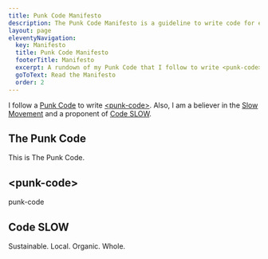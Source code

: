 ```yaml
---
title: Punk Code Manifesto
description: The Punk Code Manifesto is a guideline to write code for ethical and sustainable web development. This includes the concept Code SLOW, trying to follow the Slow Movement but for coding.
layout: page
eleventyNavigation:
  key: Manifesto
  title: Punk Code Manifesto
  footerTitle: Manifesto
  excerpt: A rundown of my Punk Code that I follow to write <punk-code>.
  goToText: Read the Manifesto
  order: 2
---
```

I follow a [Punk Code](#thepunkcode) to write [&lt;punk-code&gt;](#punk-code). Also, I am a believer in the [Slow Movement](https://www.slowmovement.com/) and a proponent of [Code SLOW](#codeSLOW).

<article id="thepunkcode">
  <h2>The Punk Code</h2>
  This is The Punk Code.
</article>
<article id="punk-code">
  <h2>&lt;punk-code&gt;</h2>
  punk-code
</article>
<article id="codeSLOW">
  <h2>Code SLOW</h2>
  Sustainable. Local. Organic. Whole.
</article>